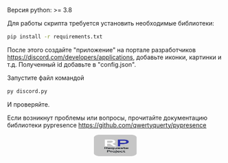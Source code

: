Версия python: >= 3.8

Для работы скрипта требуется установить необходимые библиотеки:
```bash
pip install -r requirements.txt
```

После этого создайте "приложение" на портале разработчиков https://discord.com/developers/applications, добавьте иконки, картинки и т.д. Полученный id добавьте в "config.json".

Запустите файл командой
```bash
py discord.py
```
И проверяйте. 


Если возникнут проблемы или вопросы, прочитайте документацию библиотеки pypresence https://github.com/qwertyquerty/pypresence

<a href='https://github.com/reques6e' style='display: block; text-align: center;'>
  <img src='https://github.com/reques6e/reques6e/blob/main/assets/images.png' alt='Мой баннер' width='100' height='50'>
</a>

